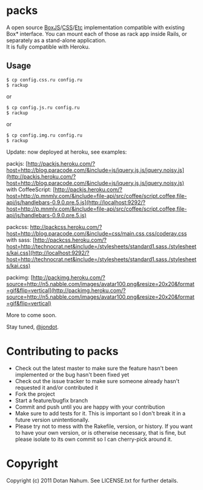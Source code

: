 packs
=====
A open source [BoxJS](http://boxjs.com/)/[CSS](http://boxcss.com/)/[Etc](http://boxresizer.com/) implementation compatible with existing Box* interface. You can mount each of those as rack app inside Rails, or separately as a stand-alone application.  
It is fully compatible with Heroku.

Usage
-----

    $ cp config.css.ru config.ru
    $ rackup



or

    $ cp config.js.ru config.ru
    $ rackup

or

    $ cp config.img.ru config.ru
    $ rackup



Update: now deployed at heroku, see examples:

packjs: [http://packjs.heroku.com/?host=http://blog.paracode.com/&include=js/jquery.js,js/jquery.noisy.js](http://packjs.heroku.com/?host=http://blog.paracode.com/&include=js/jquery.js,js/jquery.noisy.js)  
with CoffeeScript: [http://packjs.heroku.com/?host=http://p.mnmly.com/&include=file-api/src/coffee/script.coffee,file-api/js/handlebars-0.9.0.pre.5.js](http://localhost:9292/?host=http://p.mnmly.com/&include=file-api/src/coffee/script.coffee,file-api/js/handlebars-0.9.0.pre.5.js)  


packcss: [http://packcss.heroku.com/?host=http://blog.paracode.com/&include=css/main.css,css/coderay.css
](http://packcss.heroku.com/?host=http://blog.paracode.com/&include=css/main.css,css/coderay.css
)  
with sass: [http://packcss.heroku.com/?host=http://technocrat.net&include=/stylesheets/standard1.sass,/stylesheets/kai.css](http://localhost:9292/?host=http://technocrat.net&include=/stylesheets/standard1.sass,/stylesheets/kai.css)  


packimg: [http://packimg.heroku.com/?source=http://n5.nabble.com/images/avatar100.png&resize=20x20&format=gif&flip=vertical](http://packimg.heroku.com/?source=http://n5.nabble.com/images/avatar100.png&resize=20x20&format=gif&flip=vertical)

More to come soon.

Stay tuned, [@jondot](http://twitter.com/jondot).






Contributing to packs
=====================

* Check out the latest master to make sure the feature hasn't been implemented or the bug hasn't been fixed yet
* Check out the issue tracker to make sure someone already hasn't requested it and/or contributed it
* Fork the project
* Start a feature/bugfix branch
* Commit and push until you are happy with your contribution
* Make sure to add tests for it. This is important so I don't break it in a future version unintentionally.
* Please try not to mess with the Rakefile, version, or history. If you want to have your own version, or is otherwise necessary, that is fine, but please isolate to its own commit so I can cherry-pick around it.

Copyright
=========

Copyright (c) 2011 Dotan Nahum. See LICENSE.txt for
further details.



